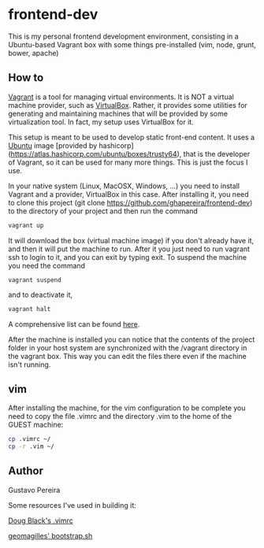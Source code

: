 # frontend-dev
This is my personal frontend development environment, consisting in a Ubuntu-based Vagrant box with some things 
pre-installed (vim, node, grunt, bower, apache)

## How to

[Vagrant](https://www.vagrantup.com/) is a tool for managing virtual environments. It is NOT a virtual machine provider,
such as [VirtualBox](https://www.virtualbox.org/). Rather, it provides some utilities for generating and maintaining
machines that will be provided by some virtualization tool. In fact, my setup uses VirtualBox for it. 

This setup is meant to be used to develop static front-end content. It uses a [Ubuntu](http://www.ubuntu.com/) image 
[provided by hashicorp] (https://atlas.hashicorp.com/ubuntu/boxes/trusty64), that is the developer of Vagrant, so it
can be used for many more things. This is just the focus I use.

In your native system (Linux, MacOSX, Windows, ...) you need to install Vagrant and a provider, VirtualBox in this case.
After installing it, you need to clone this project (git clone https://github.com/ghapereira/frontend-dev) to the directory
of your project and then run the command 
```bash
vagrant up
```
It will download the box (virtual machine image) if you don't already
have it, and then it will put the machine to run. After it you just need to run vagrant ssh to login to it, and you can
exit by typing exit. To suspend the machine you need the command 
```
vagrant suspend
```
and to deactivate it, 
```bash
vagrant halt
```
A comprehensive list can be found [here](https://www.vagrantup.com/docs/cli/).

After the machine is installed you can notice that the contents of the project folder in your host system are synchronized
with the /vagrant directory in the vagrant box. This way you can edit the files there even if the machine isn't running.

## vim
After installing the machine, for the vim configuration to be complete you need to copy the file .vimrc and the directory
.vim to the home of the GUEST machine:
```bash
cp .vimrc ~/
cp -r .vim ~/
```

## Author
Gustavo Pereira

Some resources I've used in building it:

[Doug Black's .vimrc](http://dougblack.io/words/a-good-vimrc.html)

[geomagilles' bootstrap.sh](https://github.com/geomagilles/vagrant-grunt-bower/blob/master/bootstrap.sh)
